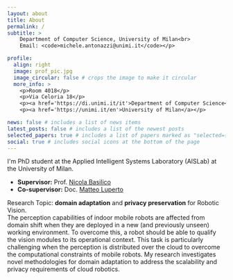 ```yaml
---
layout: about
title: About
permalink: /
subtitle: >
    Department of Computer Science, University of Milan<br>
    Email: <code>michele.antonazzi@unimi.it</code></p>

profile:
  align: right
  image: prof_pic.jpg
  image_circular: false # crops the image to make it circular
  more_info: >
    <p>Room 4018</p>
    <p>Via Celoria 18</p>
    <p><a href='https://di.unimi.it/it'>Department of Computer Science</a></p>
    <p><a href='https://unimi.it/en'>University of Milan</a></p>

news: false # includes a list of news items
latest_posts: false # includes a list of the newest posts
selected_papers: true # includes a list of papers marked as "selected={true}"
social: true # includes social icons at the bottom of the page
---
```


I'm PhD student at the Applied Intelligent Systems Laboratory (AISLab) at the University of Milan.<br>
* **Supervisor:** Prof. [Nicola Basilico](https://basilico.di.unimi.it)
* **Co-supervisor:** Doc. [Matteo Luperto](http://luperto.di.unimi.it)

Research Topic: <b>domain adaptation</b> and <b>privacy preservation</b> for Robotic Vision. <br>
The perception capabilities of indoor mobile robots are affected from domain shift when they are deployed in a new (and previously unseen) working environment.
To overcome this, a robot should be able to qualify the vision modules to its operational context.
This task is particularly challenging when the perception is distributed over the cloud
to overcome the computational constraints of mobile robots. 
My research investigates novel methodologies for domain adaptation to address the scalability and privacy requirements of cloud robotics.
<br>

